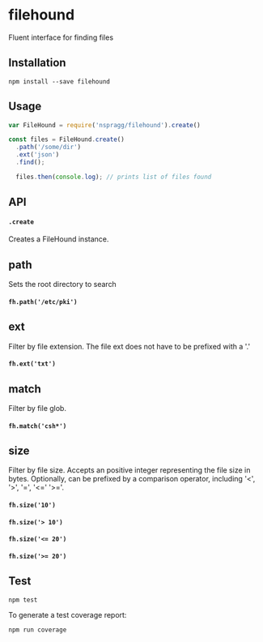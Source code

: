 # filehound

Fluent interface for finding files

## Installation

```
npm install --save filehound
```
## Usage

```js
var FileHound = require('nspragg/filehound').create()

const files = FileHound.create()
  .path('/some/dir')
  .ext('json')
  .find();

  files.then(console.log); // prints list of files found
```

## API

#### `.create`

Creates a FileHound instance.

## path

Sets the root directory to search

#### `fh.path('/etc/pki')`

## ext

Filter by file extension. The file ext does not have to be prefixed with a '.'

#### `fh.ext('txt')`

## match

Filter by file glob. 

#### `fh.match('csh*')`

## size

Filter by file size. Accepts an positive integer representing the file size in bytes. Optionally, can be prefixed by a comparison operator, including '<', '>', '=', '<=' '>='.  

#### `fh.size('10')`
#### `fh.size('> 10')`
#### `fh.size('<= 20')`
#### `fh.size('>= 20')`


## Test

```
npm test
```

To generate a test coverage report:

```
npm run coverage
```
